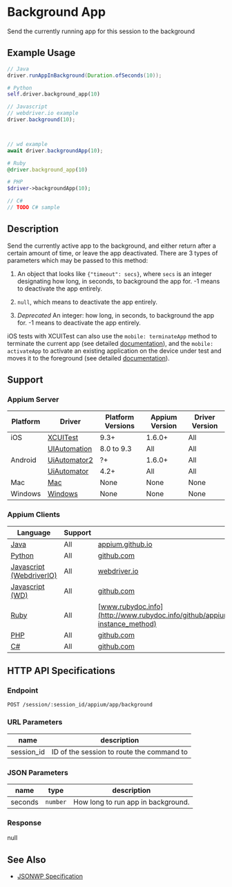 # Background App

Send the currently running app for this session to the background
## Example Usage

```java
// Java
driver.runAppInBackground(Duration.ofSeconds(10));

```

```python
# Python
self.driver.background_app(10)

```

```javascript
// Javascript
// webdriver.io example
driver.background(10);



// wd example
await driver.backgroundApp(10);

```

```ruby
# Ruby
@driver.background_app(10)

```

```php
# PHP
$driver->backgroundApp(10);

```

```csharp
// C#
// TODO C# sample

```


## Description

Send the currently active app to the background, and either return after a certain amount of time, or leave the app deactivated.
There are 3 types of parameters which may be passed to this method:

1. An object that looks like `{"timeout": secs}`, where `secs` is an
   integer designating how long, in seconds, to background the app for. -1
   means to deactivate the app entirely.

2. `null`, which means to deactivate the app entirely.
3. _Deprecated_ An integer: how long, in seconds, to background the app for. -1 means to
   deactivate the app entirely.


iOS tests with XCUITest can also use the `mobile: terminateApp` method to terminate the current app (see detailed [documentation](/docs/en/writing-running-appium/ios/ios-xctest-mobile-apps-management.md#mobile-terminateapp)), and the `mobile: activateApp` to activate an existing application on the device under test and moves it to the foreground (see detailed [documentation](/docs/en/writing-running-appium/ios/ios-xctest-mobile-apps-management.md#mobile-activateapp)).


## Support

### Appium Server

|Platform|Driver|Platform Versions|Appium Version|Driver Version|
|--------|----------------|------|--------------|--------------|
| iOS | [XCUITest](/docs/en/drivers/ios-xcuitest.md) | 9.3+ | 1.6.0+ | All |
|  | [UIAutomation](/docs/en/drivers/ios-uiautomation.md) | 8.0 to 9.3 | All | All |
| Android | [UiAutomator2](/docs/en/drivers/android-uiautomator2.md) | ?+ | 1.6.0+ | All |
|  | [UiAutomator](/docs/en/drivers/android-uiautomator.md) | 4.2+ | All | All |
| Mac | [Mac](/docs/en/drivers/mac.md) | None | None | None |
| Windows | [Windows](/docs/en/drivers/windows.md) | None | None | None |

### Appium Clients

|Language|Support|Documentation|
|--------|-------|-------------|
|[Java](https://github.com/appium/java-client/releases/latest)| All |  [appium.github.io](http://appium.github.io/java-client/io/appium/java_client/InteractsWithApps.html#runAppInBackground-java.time.Duration-)  |
|[Python](https://github.com/appium/python-client/releases/latest)| All |  [github.com](https://github.com/appium/python-client/blob/master/appium/webdriver/webdriver.py#L529)  |
|[Javascript (WebdriverIO)](http://webdriver.io/index.html)| All |  [webdriver.io](http://webdriver.io/api/mobile/background.html)  |
|[Javascript (WD)](https://github.com/admc/wd/releases/latest)| All |  [github.com](https://github.com/admc/wd/blob/master/lib/commands.js#L2841)  |
|[Ruby](https://github.com/appium/ruby_lib/releases/latest)| All |  [www.rubydoc.info](http://www.rubydoc.info/github/appium/ruby_lib_core/Appium/Core/Device#background_app-instance_method)  |
|[PHP](https://github.com/appium/php-client/releases/latest)| All |  [github.com](https://github.com/appium/php-client/)  |
|[C#](https://github.com/appium/appium-dotnet-driver/releases/latest)| All |  [github.com](https://github.com/appium/appium-dotnet-driver/)  |

## HTTP API Specifications

### Endpoint

`POST /session/:session_id/appium/app/background`

### URL Parameters

|name|description|
|----|-----------|
|session_id|ID of the session to route the command to|

### JSON Parameters

|name|type|description|
|----|----|-----------|
| seconds | `number` | How long to run app in background. |

### Response

null

## See Also

* [JSONWP Specification](https://github.com/appium/appium-base-driver/blob/master/lib/mjsonwp/routes.js#L439)
